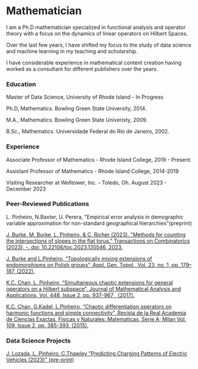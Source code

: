 # Mathematician 

I am a Ph.D mathematician specialized in functional analysis and operator theory with a focus on the dynamics of linear operators on Hilbert Spaces.  

Over the last few years, I have shifted my focus to the study of data science and machine learning in my teaching and scholarship.  

I  have considerable experience in mathematical content creation having worked as a consultant for different publishers over the years.

### Education

Master of Data Science, University of Rhode Island - In Progress 

Ph.D, Mathematics.  Bowling Green State University, 2014.

M.A., Mathematics. Bowling Green State Univeristy, 2009.

B.Sc., Mathematics. Universidade Federal do Rio de Janeiro, 2002.

### Experience

Associate Professor of Mathematics - Rhode Island College, 2019 - Present. 

Assistant Professor of Mathematics - Rhode Island College, 2014-2019

Visiting Researcher at Welltower, Inc. - Toledo, Oh.  August 2023 - December 2023

### Peer-Reviewed Publications

L. Pinheiro, N.Baxter, U. Perera, "Empirical error analysis in demographic variable approximation for non-standard geographical hierarchies"(preprint)

[J. Burke, M. Burke, L. Pinheiro, & C. Richer (2023). "Methods for counting the intersections of slopes in the flat torus." Transactions on Combinatorics (2023), -. doi: 10.22108/toc.2023.135546, 2023.](https://toc.ui.ac.ir/article_27773_5c824a257fe0d279edecdab4f38dbfe4.pdf)

[J. Burke and L.Pinheiro, “Topologically mixing extensions of endomorphisms on Polish groups”, Appl. Gen. Topol., Vol. 23, no. 1, pp. 179–187, (2022).](https://polipapers.upv.es/index.php/AGT/article/view/15187/14884)

[K.C. Chan, L. Pinheiro, “Simultaneous chaotic extensions for general operators on a Hilbert subspace”, Journal of Mathematical Analysis and Applications, Vol. 448, Issue 2, pp. 937-967 , (2017).](https://www.sciencedirect.com/science/article/pii/S0022247X16307247)

[K.C. Chan,  G.Kadel, L.Pinheiro, “Chaotic differentiation operators on harmonic functions and simple connectivity”, Revista de la Real Academia de Ciencias Exactas, Fisicas y Naturales: Matematicas, Serie A; Milan Vol. 109, Issue 2, pp. 385-393, (2015).](https://link.springer.com/article/10.1007/s13398-014-0188-0)


### Data Science Projects

[J. Lozada, L. Pinheiro. C.Thawley  "Predicting Charging Patterns of Electric Vehicles (2023)" (pre-print)](lozadaPinheiroThawley.pdf)

